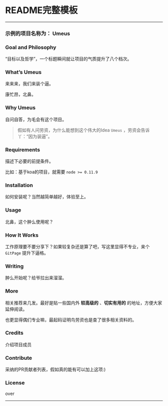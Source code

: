 # README完整模板

---

### 示例的项目名称为： Umeus

### Goal and Philosophy

  “目标以及哲学”，一个标题瞬间就让项目的气质提升了八个档次。

### What’s Umeus

  来来来，我们来装个逼。

  康忙昂，北鼻。

### Why Umeus

  自问自答，为毛会有这个项目。

> 假如有人问劳资，为什么能想到这个伟大的Idea ```Umeus``` ，劳资会告诉丫：“因为装逼”。

### Requirements

  描述下必要的前提条件。

  比如：基于koa的项目，就需要 ```node >= 0.11.9```

### Installation

  如何安装呢？当然越简单越好，体验至上。

### Usage

  北鼻，这个肿么使用呢？

### How It Works

  工作原理要不要分享下？如果较复杂还是算了吧，写这里显得不专业，来个 ```GitPage``` 提升下逼格。

### Writing

  肿么开始呢？给爷拉出来溜溜。

### More

  相关推荐来几发。最好是贴一些国内外 **较高级的** 、**切实有用的** 的地址，方便大家延伸阅读。

  也更显得偶们专业嘛，最起码证明鸟劳资也是查了很多相关资料的。

### Credits

  介绍项目成员

### Contribute

  采纳的PR贡献者列表，假如真的能有可以加上这项:)

### License

  over

---